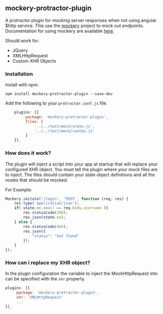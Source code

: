 ## mockery-protractor-plugin

A protractor plugin for mocking server responses when not using angular $http service. This use the [mockery](https://github.com/bvkimball/mockery) project to mock out endpoints. Documentation for using mockery are available [here](https://github.com/bvkimball/mockery).

Should work for:

* JQuery
* XMLHttpRequest
* Custom XHR Objects

### Installation

Install with npm.

```shell
npm install mockery-protractor-plugin --save-dev
```

Add the following to your `protractor.conf.js` file.

```js
    plugins: [{
         package: 'mockery-protractor-plugin',
		 files: [
			 '../../test/mock/state.js',
			 '../../test/mock/routes.js'
		 ]
	}],
```

### How does it work?

The plugin will inject a script into your app at startup that will replace your configured XHR object. You must tell the plugin where your mock files are to inject. The files should contain your state object definitions and all the routes that should be mocked.

For Example: 

```js
Mockery.imitate('/login', 'POST', function (req, res) {
    res.type('application/json');
    if( state.me.email == req.body.username ){
        res.statusCode(200);
        res.json(state.me);   
    } else {
        res.statusCode(404);
        res.json({
            "status": "not found"
        });
    } 
});
```

### How can i replace my XHR object?

In the plugin configuration the variable to inject the MockHttpRequest into can be specified with the `xhr` property.

```js
plugins: [{
     package: 'mockery-protractor-plugin',
     xhr: 'XMLHttpRequest'
     ...
}],
```
